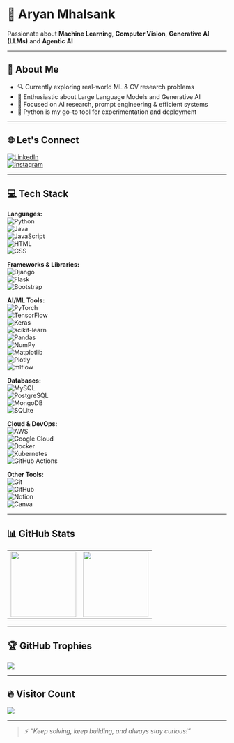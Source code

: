 # 🧠 Aryan Mhalsank

Passionate about **Machine Learning**, **Computer Vision**, **Generative AI (LLMs)** and **Agentic AI**

---

## 💫 About Me

- 🔍 Currently exploring real-world ML & CV research problems  
- 🤖 Enthusiastic about Large Language Models and Generative AI  
- 🧠 Focused on AI research, prompt engineering & efficient systems  
- 🐍 Python is my go-to tool for experimentation and deployment

---

## 🌐 Let's Connect

[![LinkedIn](https://img.shields.io/badge/LinkedIn-%230077B5.svg?style=for-the-badge&logo=linkedin&logoColor=white)](https://linkedin.com/in/aryanmhalsank)  
[![Instagram](https://img.shields.io/badge/Instagram-%23E4405F.svg?style=for-the-badge&logo=instagram&logoColor=white)](https://instagram.com/aryanmhalsank)

---

## 💻 Tech Stack

**Languages:**  
![Python](https://img.shields.io/badge/Python-%233776AB.svg?style=for-the-badge&logo=python&logoColor=white)  
![Java](https://img.shields.io/badge/Java-%23ED8B00.svg?style=for-the-badge&logo=openjdk&logoColor=white)  
![JavaScript](https://img.shields.io/badge/JavaScript-%23F7DF1E.svg?style=for-the-badge&logo=javascript&logoColor=black)  
![HTML](https://img.shields.io/badge/HTML5-%23E34F26.svg?style=for-the-badge&logo=html5&logoColor=white)  
![CSS](https://img.shields.io/badge/CSS3-%231572B6.svg?style=for-the-badge&logo=css3&logoColor=white)

**Frameworks & Libraries:**  
![Django](https://img.shields.io/badge/Django-%23092E20.svg?style=for-the-badge&logo=django&logoColor=white)  
![Flask](https://img.shields.io/badge/Flask-%23000.svg?style=for-the-badge&logo=flask&logoColor=white)  
![Bootstrap](https://img.shields.io/badge/Bootstrap-%238511FA.svg?style=for-the-badge&logo=bootstrap&logoColor=white)

**AI/ML Tools:**  
![PyTorch](https://img.shields.io/badge/PyTorch-%23EE4C2C.svg?style=for-the-badge&logo=PyTorch&logoColor=white)  
![TensorFlow](https://img.shields.io/badge/TensorFlow-%23FF6F00.svg?style=for-the-badge&logo=TensorFlow&logoColor=white)  
![Keras](https://img.shields.io/badge/Keras-%23D00000.svg?style=for-the-badge&logo=Keras&logoColor=white)  
![scikit-learn](https://img.shields.io/badge/scikit--learn-%23F7931E.svg?style=for-the-badge&logo=scikit-learn&logoColor=white)  
![Pandas](https://img.shields.io/badge/Pandas-%23150458.svg?style=for-the-badge&logo=pandas&logoColor=white)  
![NumPy](https://img.shields.io/badge/NumPy-%23013243.svg?style=for-the-badge&logo=numpy&logoColor=white)  
![Matplotlib](https://img.shields.io/badge/Matplotlib-%23000000.svg?style=for-the-badge&logo=matplotlib&logoColor=white)  
![Plotly](https://img.shields.io/badge/Plotly-%233F4F75.svg?style=for-the-badge&logo=plotly&logoColor=white)  
![mlflow](https://img.shields.io/badge/mlflow-%232C2E3E.svg?style=for-the-badge&logo=mlflow&logoColor=white)

**Databases:**  
![MySQL](https://img.shields.io/badge/MySQL-%234479A1.svg?style=for-the-badge&logo=mysql&logoColor=white)  
![PostgreSQL](https://img.shields.io/badge/PostgreSQL-%23316192.svg?style=for-the-badge&logo=postgresql&logoColor=white)  
![MongoDB](https://img.shields.io/badge/MongoDB-%2347A248.svg?style=for-the-badge&logo=mongodb&logoColor=white)  
![SQLite](https://img.shields.io/badge/SQLite-%2307405e.svg?style=for-the-badge&logo=sqlite&logoColor=white)

**Cloud & DevOps:**  
![AWS](https://img.shields.io/badge/AWS-%23FF9900.svg?style=for-the-badge&logo=amazon-aws&logoColor=white)  
![Google Cloud](https://img.shields.io/badge/Google%20Cloud-%234285F4.svg?style=for-the-badge&logo=google-cloud&logoColor=white)  
![Docker](https://img.shields.io/badge/Docker-%230db7ed.svg?style=for-the-badge&logo=docker&logoColor=white)  
![Kubernetes](https://img.shields.io/badge/Kubernetes-%23326ce5.svg?style=for-the-badge&logo=kubernetes&logoColor=white)  
![GitHub Actions](https://img.shields.io/badge/GitHub%20Actions-%232671E5.svg?style=for-the-badge&logo=githubactions&logoColor=white)

**Other Tools:**  
![Git](https://img.shields.io/badge/Git-%23F05033.svg?style=for-the-badge&logo=git&logoColor=white)  
![GitHub](https://img.shields.io/badge/GitHub-%23121011.svg?style=for-the-badge&logo=github&logoColor=white)  
![Notion](https://img.shields.io/badge/Notion-%23000000.svg?style=for-the-badge&logo=notion&logoColor=white)  
![Canva](https://img.shields.io/badge/Canva-%2300C4CC.svg?style=for-the-badge&logo=Canva&logoColor=white)

---

## 📊 GitHub Stats

<table>
  <tr>
    <td>
      <img src="https://github-readme-stats.vercel.app/api?username=aryanmhalsank19&show_icons=true&theme=radical" height="150">
    </td>
    <td>
      <img src="https://github-readme-streak-stats.herokuapp.com/?user=aryanmhalsank19&theme=radical" height="150">
    </td>
  </tr>
</table>

---

## 🏆 GitHub Trophies

![](https://github-profile-trophy.vercel.app/?username=aryanmhalsank19&theme=radical&no-frame=false&no-bg=false&margin-w=4)

---

## 🔥 Visitor Count

[![](https://visitcount.itsvg.in/api?id=aryanmhalsank19&label=Visitors&color=0&icon=5&pretty=true)](https://visitcount.itsvg.in)

---

> ⚡ *“Keep solving, keep building, and always stay curious!”*
